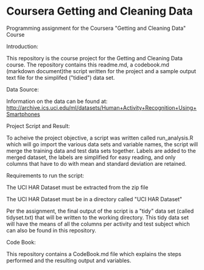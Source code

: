 # Coursera Getting and Cleaning Data
Programming assignment for the Coursera "Getting and Cleaning Data" Course

Introduction:

This repository is the course project for the Getting and Cleaning Data course.  The repository contains this readme.md, a codebook.md (markdown document)the script written for the project and a sample output text file for the simplifed ("tidied") data set.

Data Source:

Information on the data can be found at: http://archive.ics.uci.edu/ml/datasets/Human+Activity+Recognition+Using+Smartphones

Project Script and Result:

To acheive the project objective, a script was written called  run_analysis.R which will go import the various data sets and variable names, the script will merge the training data and test data sets together. Labels are added to the merged dataset, the labels are simplified for easy reading, and only columns that have to do with mean and standard deviation are retained.

Requirements to run the script:

The UCI HAR Dataset must be extracted from the zip file

The UCI HAR Dataset must be in a directory called "UCI HAR Dataset"

Per the assignment, the final output of the script is a "tidy" data set (called tidyset.txt) that will be written to the working directory.  This tidy data set will have the means of all the columns per activity and test subject which can also be found in this repository.

Code Book:

This repository contains a CodeBook.md file which explains the steps performed and the resulting output and variables.

